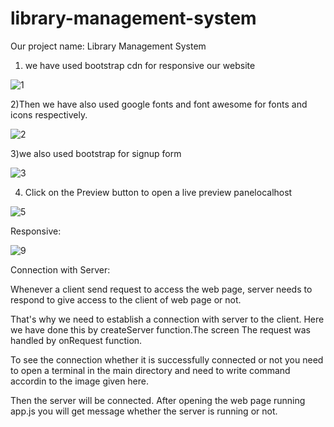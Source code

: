 # library-management-system


Our project name: Library Management System

1) we have used bootstrap cdn for responsive our website

![1](https://user-images.githubusercontent.com/43327928/49728305-90d86a80-fc9c-11e8-8afd-7fd74a7e9270.png)

2)Then we have also used google fonts and font awesome for fonts and icons respectively.

![2](https://user-images.githubusercontent.com/43327928/49728332-9f268680-fc9c-11e8-8807-c665e3503743.png)

3)we also used bootstrap for signup form

![3](https://user-images.githubusercontent.com/43327928/49728345-a51c6780-fc9c-11e8-96ab-9336ecc6f3e1.png)

4) Click on the Preview button to open a live preview panelocalhost 

![5](https://user-images.githubusercontent.com/43327928/49728837-07c23300-fc9e-11e8-8c3d-dcec639aad2d.png)


Responsive:

![9](https://user-images.githubusercontent.com/43327928/49728845-0c86e700-fc9e-11e8-80bb-c1ebfea21b69.png)









Connection with Server:

Whenever a client send request to access the web page, server needs to respond to give access to the client of web page or not. 

That's why we need to establish a connection with server to the client. Here we have done this by createServer function.The screen The request was handled by onRequest function. 

To see the connection whether it is successfully connected or not you need to open a terminal in the main directory and need to write command accordin to the image given here.

Then the server will be connected. After opening the web page running app.js you will get message whether the server is running or not.  

